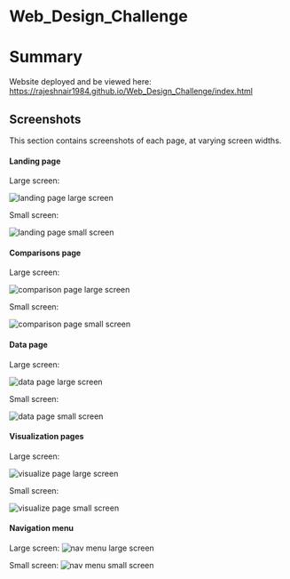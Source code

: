 # Web_Design_Challenge

# Summary

Website deployed and be viewed here: https://rajeshnair1984.github.io/Web_Design_Challenge/index.html

## Screenshots

This section contains screenshots of each page, at varying screen widths.

#### <a id="landing-page"></a>Landing page

Large screen:

![landing page large screen](Images/landing-lg.png)

Small screen:

![landing page small screen](Images/landing-sm.png)

#### <a id="comparisons-page"></a>Comparisons page

Large screen:

![comparison page large screen](Images/comparison-lg.png)

Small screen:

![comparison page small screen](Images/comparison-sm.png)

#### <a id="data-page"></a>Data page

Large screen:

![data page large screen](Images/data-lg.png)

Small screen:

![data page small screen](Images/data-sm.png)

#### <a id="visualization-pages"></a>Visualization pages

Large screen:

![visualize page large screen](Images/visual-lg.png)

Small screen:

![visualize page small screen](Images/visual-sm.png)

#### <a id="navigation-menu"></a>Navigation menu

Large screen:
![nav menu large screen](Images/nav-lg.png)

Small screen:
![nav menu small screen](Images/nav-sm.png)
